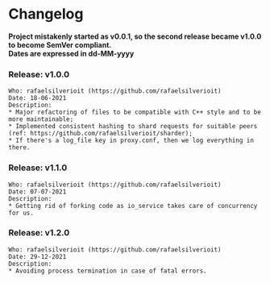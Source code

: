 # Changelog
**Project mistakenly started as v0.0.1, so the second release became v1.0.0 to become SemVer compliant.**  
**Dates are expressed in dd-MM-yyyy**

### Release: v1.0.0
    Who: rafaelsilverioit (https://github.com/rafaelsilverioit)
    Date: 18-06-2021
    Description:
    * Major refactoring of files to be compatible with C++ style and to be more maintainable;
    * Implemented consistent hashing to shard requests for suitable peers (ref: https://github.com/rafaelsilverioit/sharder);
    * If there's a log_file key in proxy.conf, then we log everything in there.

### Release: v1.1.0
    Who: rafaelsilverioit (https://github.com/rafaelsilverioit)
    Date: 07-07-2021
    Description:
    * Getting rid of forking code as io_service takes care of concurrency for us.

### Release: v1.2.0
    Who: rafaelsilverioit (https://github.com/rafaelsilverioit)
    Date: 29-12-2021
    Description:
    * Avoiding process termination in case of fatal errors.

